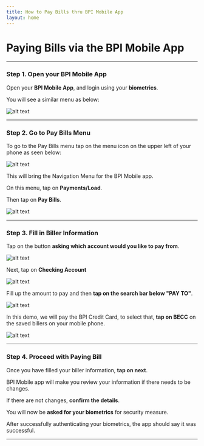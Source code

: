 ```yaml
---
title: How to Pay Bills thru BPI Mobile App
layout: home
---
```


# Paying Bills via the BPI Mobile App
---
### Step 1. Open your BPI Mobile App

Open your **BPI Mobile App**, and login using your **biometrics**. 

You will see a similar menu as below: 

![alt text](https://i.ibb.co/nCVXnzH/bpi1.png)

---

### Step 2. Go to Pay Bills Menu

To go to the Pay Bills menu tap on the menu icon on the upper left of your phone as seen below: 

![alt text](https://i.ibb.co/VVXyfsn/bpi1-Copy.png)

This will bring the Navigation Menu for the BPI Mobile app. 

On this menu, tap on **Payments/Load**.

Then tap on **Pay Bills**.

![alt text](https://i.ibb.co/YcvfX31/bpi3.png)

---

### Step 3. Fill in Biller Information

Tap on the button **asking which account would you like to pay from**.

![alt text](https://i.ibb.co/N1n5YLy/bpi5.png)

Next, tap on **Checking Account**

![alt text](https://i.ibb.co/fNKGC2q/bpi4.png)

Fill up the amount to pay and then **tap on the search bar below "PAY TO"**.

![alt text](https://i.ibb.co/VL2tmDN/bpi6.png)

In this demo, we will pay the BPI Credit Card, to select that, **tap on BECC** on the saved billers on your mobile phone. 

![alt text](https://i.ibb.co/JdnxH7J/bpi7.png)

---

### Step 4. Proceed with Paying Bill

Once you have filled your biller information, **tap on next**.

BPI Mobile app will make you review your information if there needs to be changes.

If there are not changes, **confirm the details**.

You will now be **asked for your biometrics** for security measure.

After successfully authenticating your biometrics, the app should say it was successful. 

---




